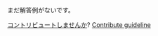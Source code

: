 
まだ解答例がないです。

[コントリビュートしませんか](https://github.com/BFEdev/BFE.dev-solutions/blob/main/typescript/implement-prefix-t_ja.md)?  [Contribute guideline](https://github.com/BFEdev/BFE.dev-solutions#how-to-contribute)
